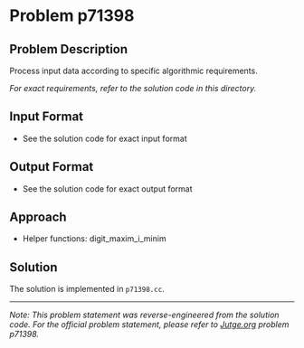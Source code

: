 # Problem p71398

## Problem Description

Process input data according to specific algorithmic requirements.

*For exact requirements, refer to the solution code in this directory.*

## Input Format

- See the solution code for exact input format

## Output Format

- See the solution code for exact output format

## Approach

- Helper functions: digit_maxim_i_minim

## Solution

The solution is implemented in `p71398.cc`.

---

*Note: This problem statement was reverse-engineered from the solution code. For the official problem statement, please refer to [Jutge.org](https://jutge.org/) problem p71398.*
